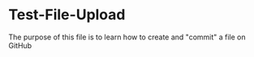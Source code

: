 # Test-File-Upload
The purpose of this file is to learn how to create and "commit" a file on GitHub
